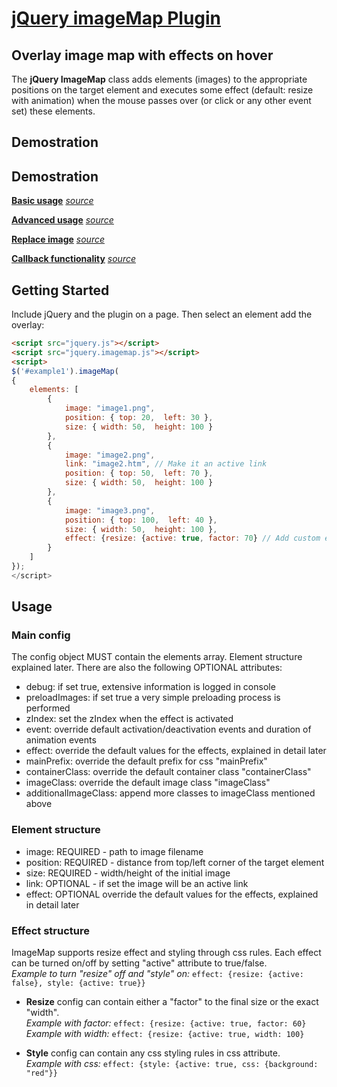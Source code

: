 [jQuery imageMap Plugin](https://github.com/georgeyord/imagemap)
================================
Overlay image map with effects on hover
--------------------------------

The **jQuery ImageMap** class adds elements (images) to the appropriate positions on the target element and executes some effect (default: resize with animation) when the mouse passes over (or click or any other event set) these elements.

## Demostration

## Demostration
**[Basic usage](http://example.webwonder.gr/imagemap/example/example1.html)**
*[source](https://github.com/georgeyord/imagemap/blob/master/example/example1.html)*

**[Advanced usage](http://example.webwonder.gr/imagemap/example/example2.html)**
*[source](https://github.com/georgeyord/imagemap/blob/master/example/example2.html)*

**[Replace image](http://example.webwonder.gr/imagemap/example/example3.html)**
*[source](https://github.com/georgeyord/imagemap/blob/master/example/example3.html)*

**[Callback functionality](http://example.webwonder.gr/imagemap/example/example4.html)**
*[source](https://github.com/georgeyord/imagemap/blob/master/example/example4.html)*

## Getting Started

Include jQuery and the plugin on a page. Then select an element add the overlay:

```html
<script src="jquery.js"></script>
<script src="jquery.imagemap.js"></script>
<script>
$('#example1').imageMap(
{
    elements: [
        {
            image: "image1.png",
            position: { top: 20,  left: 30 },
            size: { width: 50,  height: 100 }
        },
        {
            image: "image2.png",
            link: "image2.htm", // Make it an active link
            position: { top: 50,  left: 70 },
            size: { width: 50,  height: 100 }
        },
        {
            image: "image3.png",
            position: { top: 100,  left: 40 },
            size: { width: 50,  height: 100 },
            effect: {resize: {active: true, factor: 70} // Add custom effect configuration
        }
    ]
});
</script>
```

## Usage

### Main config
The config object MUST contain the elements array. Element structure explained later.
There are also the following OPTIONAL attributes:
- debug: if set true, extensive information is logged in console
- preloadImages: if set true a very simple preloading process is performed
- zIndex: set the zIndex when the effect is activated
- event: override default activation/deactivation events and duration of animation events
- effect: override the default values for the effects, explained in detail later
- mainPrefix: override the default prefix for css "mainPrefix"
- containerClass: override the default container class "containerClass"
- imageClass: override the default image class "imageClass"
- additionalImageClass: append more classes to imageClass mentioned above

### Element structure
- image: REQUIRED - path to image filename
- position: REQUIRED - distance from top/left corner of the target element
- size: REQUIRED - width/height of the initial image
- link: OPTIONAL - if set the image will be an active link
- effect: OPTIONAL override the default values for the effects, explained in detail later

### Effect structure
ImageMap supports resize effect and styling through css rules. Each effect can be turned on/off by setting "active" attribute to true/false.  
*Example to turn "resize" off and "style" on:* ```effect: {resize: {active: false}, style: {active: true}}```

- **Resize** config can contain either a "factor" to the final size or the exact "width".  
*Example with factor:* ```effect: {resize: {active: true, factor: 60}```  
*Example with width:* ```effect: {resize: {active: true, width: 100}```

- **Style** config can contain any css styling rules in css attribute.  
*Example with css:* ```effect: {style: {active: true, css: {background: "red"}}```

